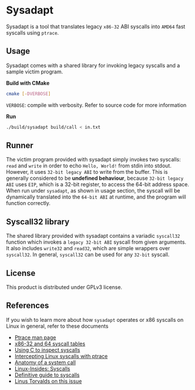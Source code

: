 # Sysadapt

Sysadapt is a tool that translates legacy `x86-32` ABI syscalls into `AMD64` fast syscalls using `ptrace`.

## Usage
Sysadapt comes with a shared library for invoking legacy syscalls and a sample victim program. 

**Build with CMake**
```bash
cmake [-DVERBOSE]
```
`VERBOSE`: compile with verbosity. Refer to source code for more information

**Run**
```bash
./build/sysadapt build/call < in.txt
```
## Runner

The victim program provided with sysadapt simply invokes two syscalls: `read` and `write` in order to echo `Hello, World!` from stdin into stdout. However, it uses `32-bit legacy ABI` to write from the buffer. This is generally considered to be **undefined behaviour**, because `32-bit legacy ABI` uses `EIP`, which is a 32-bit register, to access the 64-bit address space. When run under `sysadapt`, as shown in usage section, the syscall will be dynamically  translated into the `64-bit ABI` at runtime, and the program will function correctly.

## Syscall32 library

The shared library provided with sysadapt contains a variadic `syscall32` function which invokes a `legacy 32-bit ABI` syscall from given arguments. It also includes `write32` and `read32`, which are simple wrappers over `syscall32`. In general, `syscall32` can be used for any `32-bit` syscall.

## License

This product is distributed under GPLv3 license.

## References

If you wish to learn more about how `sysadapt` operates or x86 syscalls on Linux in general, refer to these documents

-  [Ptrace man page](https://man7.org/linux/man-pages/man2/ptrace.2.html)
-  [x86-32 and 64 syscall tables](https://chromium.googlesource.com/chromiumos/docs/+/master/constants/syscalls.md#x86_64-64_bit)
-  [Using C to inspect syscalls](https://ops.tips/gists/using-c-to-inspect-linux-syscalls/)
-  [Intercepting Linux syscalls with ptrace](https://nullprogram.com/blog/2018/06/23/)
-  [Anatomy of a system call](https://lwn.net/Articles/604515/)
-  [Linux-Insides: Syscalls](https://0xax.gitbooks.io/linux-insides/content/SysCall/linux-syscall-2.html)
-  [Definitive guide to syscalls](https://blog.packagecloud.io/eng/2016/04/05/the-definitive-guide-to-linux-system-calls/#legacy-system-calls)
-  [Linus Torvalds on this issue](https://lore.kernel.org/lkml/CA+55aFzcSVmdDj9Lh_gdbz1OzHyEm6ZrGPBDAJnywm2LF_eVyg@mail.gmail.com/)